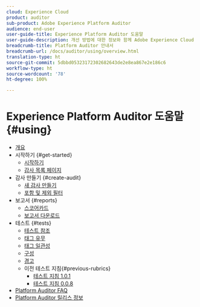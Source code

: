 ```yaml
---
cloud: Experience Cloud
product: auditor
sub-product: Adobe Experience Platform Auditor
audience: end-user
user-guide-title: Experience Platform Auditor 도움말
user-guide-description: 개선 방법에 대한 정보와 함께 Adobe Experience Cloud 구현에 등급을 매기는 보고서를 생성합니다.
breadcrumb-title: Platform Auditor 안내서
breadcrumb-url: /docs/auditor/using/overview.html
translation-type: ht
source-git-commit: 5dbbd05323172302682643de2e8ea867e2e186c6
workflow-type: ht
source-wordcount: '78'
ht-degree: 100%

---
```



# Experience Platform Auditor 도움말 {#using}

+ [개요](overview.md)
+ 시작하기 {#get-started}
   + [시작하기](get-started/getting-started.md)
   + [감사 목록 페이지](get-started/audit-list.md)
+ 감사 만들기 {#create-audit}
   + [새 감사 만들기](create-audit/create-new-audit.md)
   + [포함 및 제외 필터](create-audit/filters.md)
+ 보고서 {#reports}
   + [스코어카드](reports/scorecard.md)
   + [보고서 다운로드](reports/download-report.md)
+ 테스트 {#tests}
   + [테스트 참조](tests/test-reference.md)
   + [태그 유무](tests/test-ref-presence.md)
   + [태그 일관성](tests/test-ref-consistency.md)
   + [구성](tests/test-ref-cfg.md)
   + [경고](tests/test-ref-alerts.md)
   + 이전 테스트 지침{#previous-rubrics}
      + [테스트 지침 1.0.1](tests/previous-rubrics/test-rubric1-0-1.md)
      + [테스트 지침 0.0.8](tests/previous-rubrics/test-rubric1-0.md)
+ [Platform Auditor FAQ](auditor-faq.md)
+ [Platform Auditor 릴리스 정보](release-notes.md)
